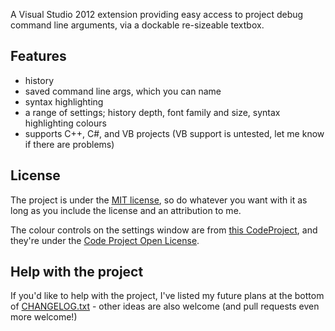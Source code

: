 A Visual Studio 2012 extension providing easy access to project debug command line arguments, via a dockable re-sizeable textbox.

## Features ##
- history
- saved command line args, which you can name
- syntax highlighting
- a range of settings; history depth, font family and size, syntax highlighting colours
- supports C++, C#, and VB projects (VB support is untested, let me know if there are problems)

## License ##
The project is under the [MIT license](https://github.com/MatthewCox/DockableCLArgs/blob/master/LICENSE.txt), so do whatever you want with it as long as you include the license and an attribution to me.

The colour controls on the settings window are from [this CodeProject](http://www.codeproject.com/Articles/131708/WPF-Color-Picker-Construction-Kit), and they're under the [Code Project Open License](http://www.codeproject.com/info/cpol10.aspx).

## Help with the project ##

If you'd like to help with the project, I've listed my future plans at the bottom of [CHANGELOG.txt](https://github.com/MatthewCox/DockableCLArgs/blob/master/CHANGELOG.txt) - other ideas are also welcome (and pull requests even more welcome!)
